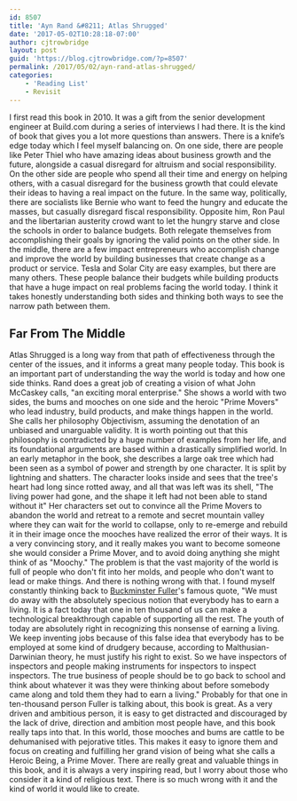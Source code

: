 ```yaml
---
id: 8507
title: 'Ayn Rand &#8211; Atlas Shrugged'
date: '2017-05-02T10:28:18-07:00'
author: cjtrowbridge
layout: post
guid: 'https://blog.cjtrowbridge.com/?p=8507'
permalink: /2017/05/02/ayn-rand-atlas-shrugged/
categories:
    - 'Reading List'
    - Revisit
---
```


I first read this book in 2010. It was a gift from the senior development engineer at Build.com during a series of interviews I had there. It is the kind of book that gives you a lot more questions than answers. There is a knife’s edge today which I feel myself balancing on. On one side, there are people like Peter Thiel who have amazing ideas about business growth and the future, alongside a casual disregard for altruism and social responsibility. On the other side are people who spend all their time and energy on helping others, with a casual disregard for the business growth that could elevate their ideas to having a real impact on the future. In the same way, politically, there are socialists like Bernie who want to feed the hungry and educate the masses, but casually disregard fiscal responsibility. Opposite him, Ron Paul and the libertarian austerity crowd want to let the hungry starve and close the schools in order to balance budgets. Both relegate themselves from accomplishing their goals by ignoring the valid points on the other side. In the middle, there are a few impact entrepreneurs who accomplish change and improve the world by building businesses that create change as a product or service. Tesla and Solar City are easy examples, but there are many others. These people balance their budgets while building products that have a huge impact on real problems facing the world today. I think it takes honestly understanding both sides and thinking both ways to see the narrow path between them.

## Far From The Middle

Atlas Shrugged is a long way from that path of effectiveness through the center of the issues, and it informs a great many people today. This book is an important part of understanding the way the world is today and how one side thinks. Rand does a great job of creating a vision of what John McCaskey calls, "an exciting moral enterprise." She shows a world with two sides, the bums and mooches on one side and the heroic "Prime Movers" who lead industry, build products, and make things happen in the world. She calls her philosophy Objectivism, assuming the denotation of an unbiased and unarguable validity. It is worth pointing out that this philosophy is contradicted by a huge number of examples from her life, and its foundational arguments are based within a drastically simplified world. In an early metaphor in the book, she describes a large oak tree which had been seen as a symbol of power and strength by one character. It is split by lightning and shatters. The character looks inside and sees that the tree's heart had long since rotted away, and all that was left was its shell, "The living power had gone, and the shape it left had not been able to stand without it" Her characters set out to convince all the Prime Movers to abandon the world and retreat to a remote and secret mountain valley where they can wait for the world to collapse, only to re-emerge and rebuild it in their image once the mooches have realized the error of their ways. It is a very convincing story, and it really makes you want to become someone she would consider a Prime Mover, and to avoid doing anything she might think of as "Moochy." The problem is that the vast majority of the world is full of people who don't fit into her molds, and people who don't want to lead or make things. And there is nothing wrong with that. I found myself constantly thinking back to [Buckminster Fuller](https://blog.cjtrowbridge.com/people-who-inspire-me/)'s famous quote, "We must do away with the absolutely specious notion that everybody has to earn a living. It is a fact today that one in ten thousand of us can make a technological breakthrough capable of supporting all the rest. The youth of today are absolutely right in recognizing this nonsense of earning a living. We keep inventing jobs because of this false idea that everybody has to be employed at some kind of drudgery because, according to Malthusian-Darwinian theory, he must justify his right to exist. So we have inspectors of inspectors and people making instruments for inspectors to inspect inspectors. The true business of people should be to go back to school and think about whatever it was they were thinking about before somebody came along and told them they had to earn a living." Probably for that one in ten-thousand person Fuller is talking about, this book is great. As a very driven and ambitious person, it is easy to get distracted and discouraged by the lack of drive, direction and ambition most people have, and this book really taps into that. In this world, those mooches and bums are cattle to be dehumanised with pejorative titles. This makes it easy to ignore them and focus on creating and fulfilling her grand vision of being what she calls a Heroic Being, a Prime Mover. There are really great and valuable things in this book, and it is always a very inspiring read, but I worry about those who consider it a kind of religious text. There is so much wrong with it and the kind of world it would like to create.